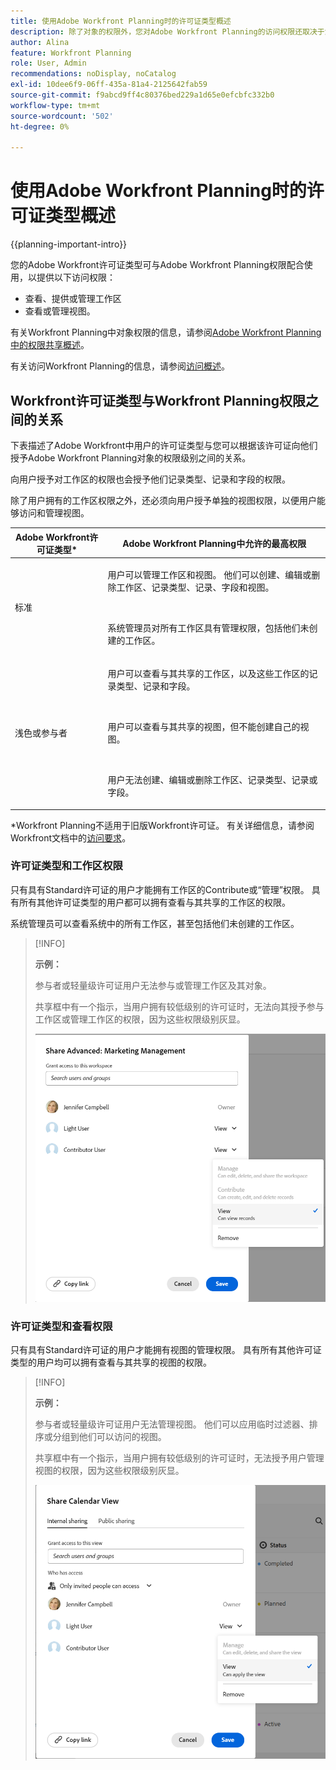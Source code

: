 ```yaml
---
title: 使用Adobe Workfront Planning时的许可证类型概述
description: 除了对象的权限外，您对Adobe Workfront Planning的访问权限还取决于您的许可证类型。 并非组织中的所有用户都具有相同的访问权限和权限来使用Adobe Workfront Planning。 本文介绍了用户对Adobe Workfront Planning的访问权限级别。
author: Alina
feature: Workfront Planning
role: User, Admin
recommendations: noDisplay, noCatalog
exl-id: 10dee6f9-06ff-435a-81a4-2125642fab59
source-git-commit: f9abcd9ff4c80376bed229a1d65e0efcbfc332b0
workflow-type: tm+mt
source-wordcount: '502'
ht-degree: 0%

---
```



# 使用Adobe Workfront Planning时的许可证类型概述

{{planning-important-intro}}

您的Adobe Workfront许可证类型可与Adobe Workfront Planning权限配合使用，以提供以下访问权限：

* 查看、提供或管理工作区
* 查看或管理视图。

有关Workfront Planning中对象权限的信息，请参阅[Adobe Workfront Planning中的权限共享概述](/help/quicksilver/planning/access/sharing-permissions-overview.md)。

有关访问Workfront Planning的信息，请参阅[访问概述](/help/quicksilver/planning/access/access-overview.md)。

## Workfront许可证类型与Workfront Planning权限之间的关系

下表描述了Adobe Workfront中用户的许可证类型与您可以根据该许可证向他们授予Adobe Workfront Planning对象的权限级别之间的关系。

向用户授予对工作区的权限也会授予他们记录类型、记录和字段的权限。

除了用户拥有的工作区权限之外，还必须向用户授予单独的视图权限，以便用户能够访问和管理视图。

| Adobe Workfront许可证类型* | Adobe Workfront Planning中允许的最高权限 |
|------------------------------------------------|-------------------------------------------------------------------------------------------------------------------------------------------------------------------------------|
| 标准 | <p>用户可以管理工作区和视图。 他们可以创建、编辑或删除工作区、记录类型、记录、字段和视图。</p> <br> <p>系统管理员对所有工作区具有管理权限，包括他们未创建的工作区。</p> |
| 浅色或参与者 | <p>用户可以查看与其共享的工作区，以及这些工作区的记录类型、记录和字段。</p> <br> <p>用户可以查看与其共享的视图，但不能创建自己的视图。 </p><br> <p>用户无法创建、编辑或删除工作区、记录类型、记录或字段。</p> |

*Workfront Planning不适用于旧版Workfront许可证。
有关详细信息，请参阅Workfront文档中的[访问要求](/help/quicksilver/administration-and-setup/add-users/access-levels-and-object-permissions/access-level-requirements-in-documentation.md)。


<!--OLD 

| Adobe Workfront license type*                                   | Highest permissions allowed in Adobe Workfront Planning                                                                                                                                             |
|------------------------------------------------|-------------------------------------------------------------------------------------------------------------------------------------------------------------------------------|
|New: Standard <br> or <br>Current: Plan                    | Users can manage workspaces. They can create, edit, or delete workspaces, record types, records, and fields. <br> System administrators have Manage permissions to all workspaces, including the ones they did not create.                                                                                                                     |
| New: Light, Contributor <br> or <br>Current: Work, Requestor, Reviewer                      | Users can view the workspaces shared with them, as well as the record types, records, and fields of those workspaces. <br> Users cannot create, edit, or delete workspaces, record types, records, or fields.|

*For more information, see [Access requirements in Workfront documentation](/help/quicksilver/administration-and-setup/add-users/access-levels-and-object-permissions/access-level-requirements-in-documentation.md).
-->

### 许可证类型和工作区权限

只有具有Standard许可证的用户才能拥有工作区的Contribute或“管理”权限。 具有所有其他许可证类型的用户都可以拥有查看与其共享的工作区的权限。

系统管理员可以查看系统中的所有工作区，甚至包括他们未创建的工作区。

>[!INFO]
>
>**示例：**
>
>参与者或轻量级许可证用户无法参与或管理工作区及其对象。
>
>共享框中有一个指示，当用户拥有较低级别的许可证时，无法向其授予参与工作区或管理工作区的权限，因为这些权限级别灰显。
>
>![](assets/permissions-grayed-out-for-contributor-user-on-workspace.png)


### 许可证类型和查看权限

只有具有Standard许可证的用户才能拥有视图的管理权限。 具有所有其他许可证类型的用户均可以拥有查看与其共享的视图的权限。

>[!INFO]
>
>**示例：**
>
>参与者或轻量级许可证用户无法管理视图。 他们可以应用临时过滤器、排序或分组到他们可以访问的视图。
>
>共享框中有一个指示，当用户拥有较低级别的许可证时，无法授予用户管理视图的权限，因为这些权限级别灰显。
>
>![](assets/permissions-grayed-out-for-light-user.png)
